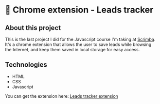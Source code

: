 # 🚀 Chrome extension - Leads tracker

## About this project

This is the last project I did for the Javascript course I'm taking at [Scrimba](https://scrimba.com/). It's a chrome extension that allows the user to save leads while browsing the Internet, and keep them saved in local storage for easy access.

## Technologies

* HTML
* CSS
* Javascript

You can get the extension here: [Leads tracker extension](chrome://extensions/?id=megagalfadaddckjnejjkckmkfhdompl)